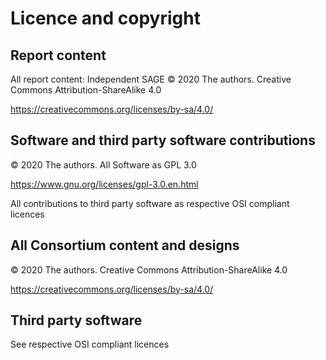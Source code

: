 # Licence and copyright

## Report content

All report content: Independent SAGE © 2020 The authors. Creative Commons Attribution-ShareAlike 4.0

https://creativecommons.org/licenses/by-sa/4.0/

## Software and third party software contributions

© 2020 The authors. All Software as GPL 3.0

https://www.gnu.org/licenses/gpl-3.0.en.html

All contributions to third party software as respective OSI compliant licences

## All Consortium content and designs

© 2020 The authors. Creative Commons Attribution-ShareAlike 4.0

https://creativecommons.org/licenses/by-sa/4.0/

## Third party software

See respective OSI compliant licences
